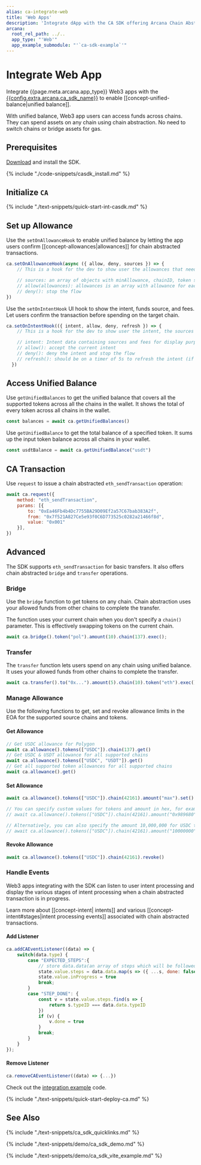 ```yaml
---
alias: ca-integrate-web
title: 'Web Apps'
description: 'Integrate dApp with the CA SDK offering Arcana Chain Abstraction and enable unified balance for users.'
arcana:
  root_rel_path: ../..
  app_type: "'Web'"
  app_example_submodule: "'`ca-sdk-example`'"
---
```


# Integrate Web App

Integrate {{page.meta.arcana.app_type}} Web3 apps with the [{{config.extra.arcana.ca_sdk_name}}]({{page.meta.arcana.root_rel_path}}/concepts/ca/casdk.md) to enable [[concept-unified-balance|unified balance]]. 

With unified balance, Web3 app users can access funds across chains.
They can spend assets on any chain using chain abstraction.
No need to switch chains or bridge assets for gas.

## Prerequisites

[Download]({{config.extra.arcana.ca_sdk_download_url}}) and install the SDK.

{% include "./code-snippets/casdk_install.md" %}

## Initialize `CA`

{% include "./text-snippets/quick-start-int-casdk.md" %}

## Set up Allowance

Use the `setOnAllowanceHook` to enable unified balance by letting the app users confirm [[concept-allowances|allowances]] for chain abstracted transactions.

```js
ca.setOnAllowanceHook(async ({ allow, deny, sources }) => {
    // This is a hook for the dev to show user the allowances that need to be setup for the current tx to happen

    // sources: an array of objects with minAllowance, chainID, token symbol etc
    // allow(allowances): allowances is an array with allowance for each source (len(sources) == len(allowances))
    // deny(): stop the flow
})
```

Use the `setOnIntentHook` UI hook to show the intent, funds source, and fees. 
Let users confirm the transaction before spending on the target chain.

```js
ca.setOnIntentHook(({ intent, allow, deny, refresh }) => {
    // This is a hook for the dev to show user the intent, the sources and associated fees

    // intent: Intent data containing sources and fees for display purpose
    // allow(): accept the current intent
    // deny(): deny the intent and stop the flow
    // refresh(): should be on a timer of 5s to refresh the intent (if not refreshed old intents might fail due to fee changes)
  })
```

## Access Unified Balance

Use `getUnifiedBalances` to get the unified balance that covers all the supported tokens across all the chains in the wallet.
It shows the total of every token across all chains in the wallet.

```js
const balances = await ca.getUnifiedBalances()
```

Use `getUnifiedBalance` to get the total balance of a specified token.
It sums up the input token balance across all chains in your wallet.

```js
const usdtBalance = await ca.getUnifiedBalance("usdt")
```

## CA Transaction

Use `request` to issue a chain abstracted `eth_sendTransaction` operation:

```js
await ca.request({
    method: "eth_sendTransaction",
    params: [{
        to: "0xEa46Fb4b4Dc7755BA29D09Ef2a57C67bab383A2f", 
        from: "0x7f521A827Ce5e93f0C6D773525c0282a21466f8d",
        value: "0x001"
    }],
})
```

## Advanced

The SDK supports `eth_sendTransaction` for basic transfers. 
It also offers chain abstracted `bridge` and `transfer` operations.

### Bridge

Use the `bridge` function to get tokens on any chain. 
Chain abstraction uses your allowed funds from other chains to complete the transfer.

The function uses your current chain when you don't specify a `chain()` parameter.
This is effectively swapping tokens on the current chain.

```js
await ca.bridge().token("pol").amount(10).chain(137).exec();
```
### Transfer

The `transfer` function lets users spend on any chain using unified balance. 
It uses your allowed funds from other chains to complete the transfer.

```js
await ca.transfer().to("0x...").amount(5).chain(10).token("eth").exec()
```

### Manage Allowance

Use the following functions to get, set and revoke allowance limits in the EOA for the supported source chains and tokens.

#### Get Allowance

```js
// Get USDC allowance for Polygon
await ca.allowance().tokens(["USDC"]).chain(137).get()
// Get USDC & USDT allowance for all supported chains
await ca.allowance().tokens(["USDC", "USDT"]).get()
// Get all supported token allowances for all supported chains
await ca.allowance().get()
```

#### Set Allowance

```js
await ca.allowance().tokens(["USDC"]).chain(42161).amount("max").set()

// You can specify custom values for tokens and amount in hex, for example
// await ca.allowance().tokens(["USDC"]).chain(42161).amount("0x989680").set()

// Alternatively, you can also specify the amount 10,000,000 for USDC tokens as follows:
// await ca.allowance().tokens(["USDC"]).chain(42161).amount("10000000").set()
```

#### Revoke Allowance

```js
await ca.allowance().tokens(["USDC"]).chain(42161).revoke()
```

### Handle Events

Web3 apps integrating with the SDK can listen to user intent processing and display the various stages of intent processing when a chain abstracted transaction is in progress.

Learn more about [[concept-intent| intents]] and various [[concept-intent#stages|intent processing events]] associated with chain abstracted transactions.

#### Add Listener

```js
ca.addCAEventListener((data) => {
    switch(data.type) {
        case "EXPECTED_STEPS":{
            // store data.data(an array of steps which will be followed)
            state.value.steps = data.data.map(s => ({ ...s, done: false }))
            state.value.inProgress = true
            break;
        }
        case "STEP_DONE": {
            const v = state.value.steps.find(s => {
                return s.typeID === data.data.typeID
            })
            if (v) {
                v.done = true
            }
            break;
        }
    }
});
```

#### Remove Listener

```js
ca.removeCAEventListener((data) => {...})
```

Check out the [integration example]({{config.extra.arcana.ca_sdk_sandbox_url}}) code.

{% include "./text-snippets/quick-start-deploy-ca.md" %}

## See Also

{% include "./text-snippets/ca_sdk_quicklinks.md" %}

{% include "./text-snippets/demo/ca_sdk_demo.md" %}

{% include "./text-snippets/demo/ca_sdk_vite_example.md" %}
